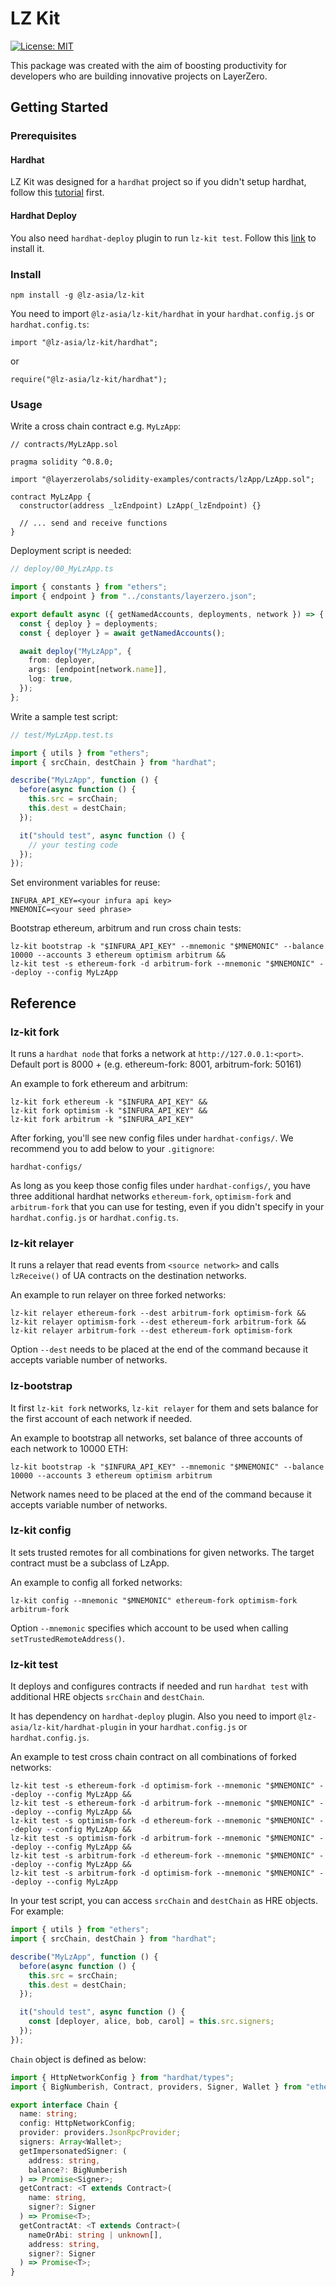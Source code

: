 # LZ Kit

[![License: MIT](https://img.shields.io/badge/License-MIT-yellow.svg)](https://opensource.org/licenses/MIT)

This package was created with the aim of boosting productivity for developers who are building innovative projects on LayerZero.

## Getting Started

### Prerequisites

#### Hardhat

LZ Kit was designed for a `hardhat` project so if you didn't setup hardhat, follow this [tutorial](https://hardhat.org/tutorial/creating-a-new-hardhat-project) first.

#### Hardhat Deploy

You also need `hardhat-deploy` plugin to run `lz-kit test`. Follow this [link](https://www.npmjs.com/package/hardhat-deploy) to install it.

### Install

```shell
npm install -g @lz-asia/lz-kit
```

You need to import `@lz-asia/lz-kit/hardhat` in your `hardhat.config.js` or `hardhat.config.ts`:

```shell
import "@lz-asia/lz-kit/hardhat";
```

or

```shell
require("@lz-asia/lz-kit/hardhat");
```

### Usage

Write a cross chain contract e.g. `MyLzApp`:

```solidity
// contracts/MyLzApp.sol

pragma solidity ^0.8.0;

import "@layerzerolabs/solidity-examples/contracts/lzApp/LzApp.sol";

contract MyLzApp {
  constructor(address _lzEndpoint) LzApp(_lzEndpoint) {}

  // ... send and receive functions
}
```

Deployment script is needed:

```typescript
// deploy/00_MyLzApp.ts

import { constants } from "ethers";
import { endpoint } from "../constants/layerzero.json";

export default async ({ getNamedAccounts, deployments, network }) => {
  const { deploy } = deployments;
  const { deployer } = await getNamedAccounts();

  await deploy("MyLzApp", {
    from: deployer,
    args: [endpoint[network.name]],
    log: true,
  });
};
```

Write a sample test script:

```typescript
// test/MyLzApp.test.ts

import { utils } from "ethers";
import { srcChain, destChain } from "hardhat";

describe("MyLzApp", function () {
  before(async function () {
    this.src = srcChain;
    this.dest = destChain;
  });

  it("should test", async function () {
    // your testing code
  });
});
```

Set environment variables for reuse:

```shell
INFURA_API_KEY=<your infura api key>
MNEMONIC=<your seed phrase>
```

Bootstrap ethereum, arbitrum and run cross chain tests:

```shell
lz-kit bootstrap -k "$INFURA_API_KEY" --mnemonic "$MNEMONIC" --balance 10000 --accounts 3 ethereum optimism arbitrum &&
lz-kit test -s ethereum-fork -d arbitrum-fork --mnemonic "$MNEMONIC" --deploy --config MyLzApp
```

## Reference

### lz-kit fork

It runs a `hardhat node` that forks a network at `http://127.0.0.1:<port>`.
Default port is 8000 + <Chain ID> (e.g. ethereum-fork: 8001, arbitrum-fork: 50161)

An example to fork ethereum and arbitrum:

```shell
lz-kit fork ethereum -k "$INFURA_API_KEY" &&
lz-kit fork optimism -k "$INFURA_API_KEY" &&
lz-kit fork arbitrum -k "$INFURA_API_KEY"
```

After forking, you'll see new config files under `hardhat-configs/`. We recommend you to add below to your `.gitignore`:

```gitignore
hardhat-configs/
```

As long as you keep those config files under `hardhat-configs/`, you have three additional hardhat networks `ethereum-fork`, `optimism-fork` and `arbitrum-fork` that you can use for testing, even if you didn't specify in your `hardhat.config.js` or `hardhat.config.ts`.

### lz-kit relayer

It runs a relayer that read events from `<source network>` and calls `lzReceive()` of UA contracts on the destination networks.

An example to run relayer on three forked networks:

```shell
lz-kit relayer ethereum-fork --dest arbitrum-fork optimism-fork &&
lz-kit relayer optimism-fork --dest ethereum-fork arbitrum-fork &&
lz-kit relayer arbitrum-fork --dest ethereum-fork optimism-fork
```

Option `--dest` needs to be placed at the end of the command because it accepts variable number of networks.

### lz-bootstrap

It first `lz-kit fork` networks, `lz-kit relayer` for them and sets balance for the first account of each network if needed.

An example to bootstrap all networks, set balance of three accounts of each network to 10000 ETH:

```shell
lz-kit bootstrap -k "$INFURA_API_KEY" --mnemonic "$MNEMONIC" --balance 10000 --accounts 3 ethereum optimism arbitrum
```

Network names need to be placed at the end of the command because it accepts variable number of networks.

### lz-kit config

It sets trusted remotes for all combinations for given networks. The target contract must be a subclass of LzApp.

An example to config all forked networks:

```shell
lz-kit config --mnemonic "$MNEMONIC" ethereum-fork optimism-fork arbitrum-fork
```

Option `--mnemonic` specifies which account to be used when calling `setTrustedRemoteAddress()`.

### lz-kit test

It deploys and configures contracts if needed and run `hardhat test` with additional HRE objects `srcChain` and `destChain`.

It has dependency on `hardhat-deploy` plugin. Also you need to import `@lz-asia/lz-kit/hardhat-plugin` in your `hardhat.config.js` or `hardhat.config.js`.

An example to test cross chain contract on all combinations of forked networks:

```shell
lz-kit test -s ethereum-fork -d optimism-fork --mnemonic "$MNEMONIC" --deploy --config MyLzApp &&
lz-kit test -s ethereum-fork -d arbitrum-fork --mnemonic "$MNEMONIC" --deploy --config MyLzApp &&
lz-kit test -s optimism-fork -d ethereum-fork --mnemonic "$MNEMONIC" --deploy --config MyLzApp &&
lz-kit test -s optimism-fork -d arbitrum-fork --mnemonic "$MNEMONIC" --deploy --config MyLzApp &&
lz-kit test -s arbitrum-fork -d ethereum-fork --mnemonic "$MNEMONIC" --deploy --config MyLzApp &&
lz-kit test -s arbitrum-fork -d optimism-fork --mnemonic "$MNEMONIC" --deploy --config MyLzApp
```

In your test script, you can access `srcChain` and `destChain` as HRE objects. For example:

```typescript
import { utils } from "ethers";
import { srcChain, destChain } from "hardhat";

describe("MyLzApp", function () {
  before(async function () {
    this.src = srcChain;
    this.dest = destChain;
  });

  it("should test", async function () {
    const [deployer, alice, bob, carol] = this.src.signers;
  });
});
```

`Chain` object is defined as below:

```typescript
import { HttpNetworkConfig } from "hardhat/types";
import { BigNumberish, Contract, providers, Signer, Wallet } from "ethers";

export interface Chain {
  name: string;
  config: HttpNetworkConfig;
  provider: providers.JsonRpcProvider;
  signers: Array<Wallet>;
  getImpersonatedSigner: (
    address: string,
    balance?: BigNumberish
  ) => Promise<Signer>;
  getContract: <T extends Contract>(
    name: string,
    signer?: Signer
  ) => Promise<T>;
  getContractAt: <T extends Contract>(
    nameOrAbi: string | unknown[],
    address: string,
    signer?: Signer
  ) => Promise<T>;
}
```
